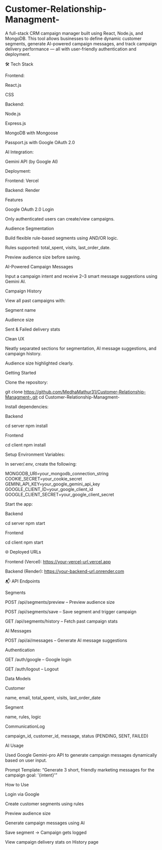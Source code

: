 # Customer-Relationship-Managment-

A full-stack CRM campaign manager built using React, Node.js, and MongoDB. This tool allows businesses to define dynamic customer segments, generate AI-powered campaign messages, and track campaign delivery performance — all with user-friendly authentication and deployment.

🛠️ Tech Stack

Frontend:

React.js

CSS

Backend:

Node.js

Express.js

MongoDB with Mongoose

Passport.js with Google OAuth 2.0

AI Integration:

Gemini API (by Google AI)

Deployment:

Frontend: Vercel

Backend: Render

 Features

 Google OAuth 2.0 Login

Only authenticated users can create/view campaigns.

 Audience Segmentation

Build flexible rule-based segments using AND/OR logic.

Rules supported: total_spent, visits, last_order_date.

Preview audience size before saving.

 AI-Powered Campaign Messages

Input a campaign intent and receive 2–3 smart message suggestions using Gemini AI.

 Campaign History

View all past campaigns with:

Segment name

Audience size

Sent & Failed delivery stats

 Clean UX

Neatly separated sections for segmentation, AI message suggestions, and campaign history.

Audience size highlighted clearly.

Getting Started

Clone the repository:

git clone https://github.com/MedhaMathur31/Customer-Relationship-Managment-.git
cd Customer-Relationship-Managment-

Install dependencies:

Backend

cd server
npm install

Frontend

cd client
npm install

Setup Environment Variables:

In server/.env, create the following:

MONGODB_URI=your_mongodb_connection_string
COOKIE_SECRET=your_cookie_secret
GEMINI_API_KEY=your_google_gemini_api_key
GOOGLE_CLIENT_ID=your_google_client_id
GOOGLE_CLIENT_SECRET=your_google_client_secret

Start the app:

Backend

cd server
npm start

Frontend

cd client
npm start

🌐 Deployed URLs

Frontend (Vercel): https://your-vercel-url.vercel.app

Backend (Render): https://your-backend-url.onrender.com

📬 API Endpoints

Segments

POST /api/segments/preview – Preview audience size

POST /api/segments/save – Save segment and trigger campaign

GET /api/segments/history – Fetch past campaign stats

AI Messages

POST /api/ai/messages – Generate AI message suggestions

Authentication

GET /auth/google – Google login

GET /auth/logout – Logout

Data Models

Customer

name, email, total_spent, visits, last_order_date

Segment

name, rules, logic

CommunicationLog

campaign_id, customer_id, message, status (PENDING, SENT, FAILED)

 AI Usage

Used Google Gemini-pro API to generate campaign messages dynamically based on user input.

Prompt Template: “Generate 3 short, friendly marketing messages for the campaign goal: '{intent}'”

 How to Use

Login via Google

Create customer segments using rules

Preview audience size

Generate campaign messages using AI

Save segment → Campaign gets logged

View campaign delivery stats on History page

